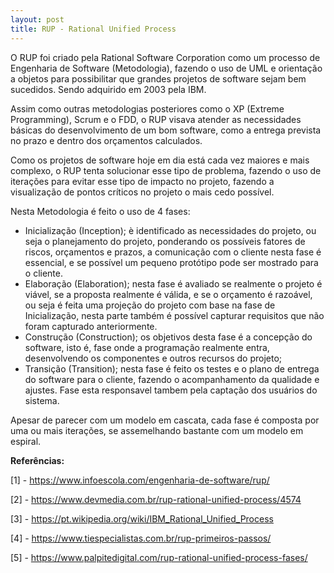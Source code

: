 ```yaml
---
layout: post
title: RUP - Rational Unified Process
---
```


O RUP foi criado pela Rational Software Corporation como um processo de Engenharia de Software (Metodologia), fazendo o uso de UML e orientação a objetos para possibilitar que grandes projetos de software sejam bem sucedidos. Sendo adquirido em 2003 pela IBM.
  
  Assim como outras metodologias posteriores como o XP (Extreme Programming), Scrum e o FDD, o RUP visava atender as necessidades básicas do desenvolvimento de um bom software, como a entrega prevista no prazo e dentro dos orçamentos calculados.
  
  Como os projetos de software hoje em dia está cada vez maiores e mais complexo, o RUP tenta solucionar esse tipo de problema, fazendo o uso de iterações para evitar esse tipo de impacto no projeto, fazendo a visualização de pontos críticos no projeto o mais cedo possível.
  
Nesta Metodologia é feito o uso de 4 fases:
* Inicialização (Inception);
è identificado as necessidades do projeto, ou seja o planejamento do projeto, ponderando os possíveis fatores de riscos, orçamentos e prazos, a comunicação com o cliente nesta fase é essencial, e se possível um pequeno protótipo pode ser mostrado para o cliente.
* Elaboração (Elaboration);
nesta fase é avaliado se realmente o projeto é viável, se a proposta realmente é válida, e se o orçamento é razoável, ou seja é feita uma projeção do projeto com base na fase de Inicialização, nesta parte também é possível capturar requisitos que não foram capturado anteriormente.
* Construção (Construction);
os objetivos desta fase é a concepção do software, isto é, fase onde a programação realmente entra, desenvolvendo os componentes e outros recursos do projeto;
* Transição (Transition);
nesta fase é feito os testes e o plano de entrega do software para o cliente, fazendo o acompanhamento da qualidade e ajustes. Fase esta responsavel tambem pela captação dos usuários do sistema.

Apesar de parecer com um modelo em cascata, cada fase é composta por uma ou mais iterações, se assemelhando bastante com um modelo em espiral.




**Referências:**

[1] - https://www.infoescola.com/engenharia-de-software/rup/

[2] - https://www.devmedia.com.br/rup-rational-unified-process/4574

[3] - https://pt.wikipedia.org/wiki/IBM_Rational_Unified_Process

[4] - https://www.tiespecialistas.com.br/rup-primeiros-passos/

[5] - https://www.palpitedigital.com/rup-rational-unified-process-fases/

